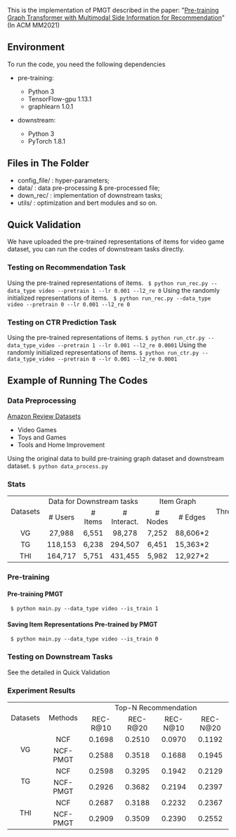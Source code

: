 This is the implementation of PMGT described in the paper: "[Pre-training Graph Transformer with Multimodal Side Information for Recommendation](https://doi.org/10.1145/3474085.3475709)" (In ACM MM2021)


## Environment
To run the code, you need the following dependencies
- pre-training:
    - Python 3
    - TensorFlow-gpu 1.13.1
    - graphlearn 1.0.1

- downstream:
    - Python 3
    - PyTorch 1.8.1

## Files in The Folder
- config_file/ : hyper-parameters;
- data/ : data pre-processing & pre-processed file;
- down_rec/ : implementation of downstream tasks;
- utils/ : optimization and bert modules and so on. 


## Quick Validation

We have uploaded the pre-trained representations of items for video game dataset, you can run the codes of downstream tasks directly.

### Testing on Recommendation Task
Using the pre-trained representations of items.
` $ python run_rec.py --data_type video --pretrain 1 --lr 0.001 --l2_re 0`
Using the randomly initialized representations of items.
` $ python run_rec.py --data_type video --pretrain 0 --lr 0.001 --l2_re 0`

### Testing on CTR Prediction Task
Using the pre-trained representations of items.
` $ python run_ctr.py --data_type_video --pretrain 1 --lr 0.001 --l2_re 0.0001 `
Using the randomly initialized representations of items.
` $ python run_ctr.py --data_type_video --pretrain 0 --lr 0.001 --l2_re 0.0001 `

## Example of Running The Codes
### Data Preprocessing
[Amazon Review Datasets](https://nijianmo.github.io/amazon/index.html)
- Video Games
- Toys and Games
- Tools and Home Improvement

Using the original data to build pre-training graph dataset and downstream dataset.
` $ python data_process.py `


### Stats

<table>
  <tr>
    <td rowspan="2" style="text-align:center">Datasets</td>
    <td colspan="3" style="text-align:center">Data for Downstream tasks</td>
    <td colspan="2" style="text-align:center">Item Graph</td>
    <td rowspan="2" style="text-align:center">Threshold</td>
  </tr>
  <tr>
    <td style="text-align:center"># Users</td>
    <td style="text-align:center" ># Items</td>
    <td style="text-align:center"># Interact.</td>
    <td style="text-align:center"># Nodes</td>
    <td style="text-align:center"># Edges</td>
  </tr>
  <tr>
    <td style="text-align:center">VG</td>
    <td style="text-align:center">27,988</td>
    <td style="text-align:center">6,551</td>
    <td style="text-align:center">98,278</td>
    <td style="text-align:center">7,252</td>
    <td style="text-align:center">88,606*2</td>
    <td style="text-align:center">3</td>
  </tr>
  <tr>
    <td style="text-align:center">TG</td>
    <td style="text-align:center">118,153</td>
    <td style="text-align:center">6,238</td>
    <td style="text-align:center">294,507</td>
    <td style="text-align:center">6,451</td>
    <td style="text-align:center">15,363*2</td>
    <td style="text-align:center">4</td>
  </tr>
  <tr>
    <td style="text-align:center">THI</td>
    <td style="text-align:center">164,717</td>
    <td style="text-align:center">5,751</td>
    <td style="text-align:center">431,455</td>
    <td style="text-align:center">5,982</td>
    <td style="text-align:center">12,927*2</td>
    <td style="text-align:center">3</td>
  </tr>
</table>



### Pre-training
#### Pre-training PMGT
` $ python main.py --data_type video --is_train 1`

#### Saving Item Representations Pre-trained by PMGT
` $ python main.py --data_type video --is_train 0`

### Testing on Downstream Tasks
See the detailed in Quick Validation

### Experiment Results 

<table>
  <tr>
    <td rowspan="2" style="text-align:center">Datasets</td>
    <td rowspan="2" style="text-align:center">Methods</td>
    <td colspan="4" style="text-align:center">Top-N Recommendation</td>
  </tr>
  <tr>
    <td style="text-align:center">REC-R@10</td>
    <td style="text-align:center">REC-R@20</td>
    <td style="text-align:center">REC-N@10</td>
    <td style="text-align:center">REC-N@20</td>
  </tr>
  <tr>
    <td rowspan="3" style="text-align:center">VG</td>
  </tr>
  <tr>
    <td style="text-align:center">NCF</td>
    <td style="text-align:center">0.1698</td>
    <td style="text-align:center">0.2510</td>
    <td style="text-align:center">0.0970</td>
    <td style="text-align:center">0.1192</td>
  </tr>
  <tr>
    <td style="text-align:center">NCF-PMGT</td>
    <td style="text-align:center">0.2588</td>
    <td style="text-align:center">0.3518</td>
    <td style="text-align:center">0.1688</td>
    <td style="text-align:center">0.1945</td>
  </tr>
  <tr>
    <td rowspan="3" style="text-align:center">TG</td>
  </tr>
  <tr>
    <td style="text-align:center">NCF</td>
    <td style="text-align:center">0.2598</td>
    <td style="text-align:center">0.3295</td>
    <td style="text-align:center">0.1942</td>
    <td style="text-align:center">0.2129</td>
  </tr>
  <tr>
    <td style="text-align:center">NCF-PMGT</td>
    <td style="text-align:center">0.2926</td>
    <td style="text-align:center">0.3682</td>
    <td style="text-align:center">0.2194</td>
    <td style="text-align:center">0.2397</td>
  </tr>
  <tr>
    <td rowspan="3" style="text-align:center">THI</td>
  </tr>
  <tr>
    <td style="text-align:center">NCF</td>
    <td style="text-align:center">0.2687</td>
    <td style="text-align:center">0.3188</td>
    <td style="text-align:center">0.2232</td>
    <td style="text-align:center">0.2367</td>
  </tr>
  <tr>
    <td style="text-align:center">NCF-PMGT</td>
    <td style="text-align:center">0.2909</td>
    <td style="text-align:center">0.3509</td>
    <td style="text-align:center">0.2390</td>
    <td style="text-align:center">0.2552</td>
  </tr>
</table>
